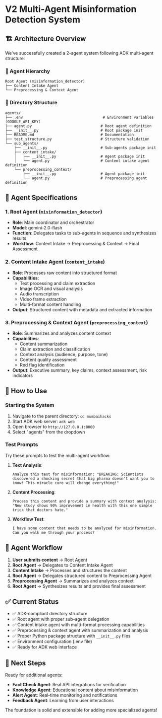 # V2 Multi-Agent Misinformation Detection System

## 🏗️ Architecture Overview

We've successfully created a 2-agent system following ADK multi-agent structure:

### 🎯 Agent Hierarchy
```
Root Agent (misinformation_detector)
├── Content Intake Agent
└── Preprocessing & Context Agent
```

### 📁 Directory Structure
```
agents/
├── .env                                    # Environment variables (GOOGLE_API_KEY)
├── agent.py                               # Root agent definition
├── __init__.py                            # Root package init
├── README.md                              # Documentation
├── test_structure.py                      # Structure validation
└── sub_agents/
    ├── __init__.py                        # Sub-agents package init
    ├── content_intake/
    │   ├── __init__.py                    # Agent package init
    │   └── agent.py                       # Content intake agent definition
    └── preprocessing_context/
        ├── __init__.py                    # Agent package init  
        └── agent.py                       # Preprocessing agent definition
```

## 🤖 Agent Specifications

### 1. Root Agent (`misinformation_detector`)
- **Role**: Main coordinator and orchestrator
- **Model**: gemini-2.0-flash
- **Function**: Delegates tasks to sub-agents in sequence and synthesizes results
- **Workflow**: Content Intake → Preprocessing & Context → Final Assessment

### 2. Content Intake Agent (`content_intake`)
- **Role**: Processes raw content into structured format
- **Capabilities**: 
  - Text processing and claim extraction
  - Image OCR and visual analysis
  - Audio transcription
  - Video frame extraction
  - Multi-format content handling
- **Output**: Structured content with metadata and extracted information

### 3. Preprocessing & Context Agent (`preprocessing_context`)
- **Role**: Summarizes and analyzes content context
- **Capabilities**:
  - Content summarization
  - Claim extraction and classification
  - Context analysis (audience, purpose, tone)
  - Content quality assessment
  - Red flag identification
- **Output**: Executive summary, key claims, context assessment, risk indicators

## 🚀 How to Use

### Starting the System
1. Navigate to the parent directory: `cd mumbaihacks`
2. Start ADK web server: `adk web`
3. Open browser to `http://127.0.0.1:8000`
4. Select "agents" from the dropdown

### Test Prompts
Try these prompts to test the multi-agent workflow:

1. **Text Analysis**:
   ```
   Analyze this text for misinformation: "BREAKING: Scientists discovered a shocking secret that big pharma doesn't want you to know! This miracle cure will change everything!"
   ```

2. **Content Processing**:
   ```
   Process this content and provide a summary with context analysis: "New study shows 90% improvement in health with this one simple trick that doctors hate."
   ```

3. **Workflow Test**:
   ```
   I have some content that needs to be analyzed for misinformation. Can you walk me through your process?
   ```

## 🔄 Agent Workflow

1. **User submits content** → Root Agent
2. **Root Agent** → Delegates to Content Intake Agent
3. **Content Intake** → Processes and structures the content
4. **Root Agent** → Delegates structured content to Preprocessing Agent  
5. **Preprocessing Agent** → Summarizes and analyzes context
6. **Root Agent** → Synthesizes results and provides final assessment

## ✅ Current Status

- ✅ ADK-compliant directory structure
- ✅ Root agent with proper sub-agent delegation
- ✅ Content intake agent with multi-format processing capabilities
- ✅ Preprocessing & context agent with summarization and analysis
- ✅ Proper Python package structure with `__init__.py` files
- ✅ Environment configuration (.env file)
- ✅ Ready for ADK web interface

## 🔮 Next Steps

Ready for additional agents:
- **Fact Check Agent**: Real API integrations for verification
- **Knowledge Agent**: Educational content about misinformation
- **Alert Agent**: Real-time monitoring and notifications
- **Feedback Agent**: Learning from user interactions

The foundation is solid and extensible for adding more specialized agents!
